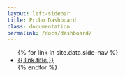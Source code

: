 ```yaml
---
layout: left-sidebar
title: Probo Dashboard
class: documentation
permalink: /docs/dashboard/
---
```

<section>
  <ul class="side-nav">
  {% for link in site.data.side-nav %}
      <li><a href="{{ link.link }}">{{ link.title }}</a></li>
  {% endfor %}
  </ul>
</section>
